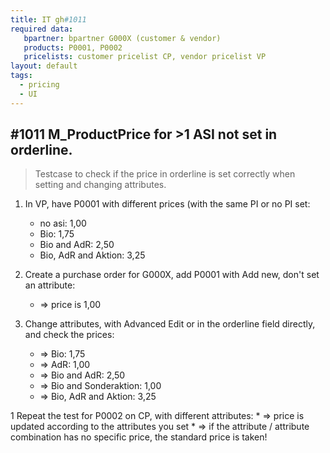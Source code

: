```yaml
---
title: IT gh#1011
required data:
   bpartner: bpartner G000X (customer & vendor)
   products: P0001, P0002
   pricelists: customer pricelist CP, vendor pricelist VP   
layout: default
tags:
  - pricing
  - UI
---
```

## #1011 M_ProductPrice for >1 ASI not set in orderline.

> Testcase to check if the price in orderline is set correctly when setting and changing attributes.

1. In VP, have P0001 with different prices (with the same PI or no PI set:
	* no asi: 1,00
	* Bio: 1,75
	* Bio and AdR: 2,50
	* Bio, AdR and Aktion: 3,25
	
1. Create a purchase order for G000X, add P0001 with Add new, don't set an attribute:
	* => price is 1,00
	
1. Change attributes, with Advanced Edit or in the orderline field directly, and check the prices:
	* => Bio: 1,75
	* => AdR: 1,00
	* => Bio and AdR: 2,50
	* => Bio and Sonderaktion: 1,00
	* => Bio, AdR and Aktion: 3,25
	
1 Repeat the test for P0002 on CP, with different attributes:
	* => price is updated according to the attributes you set
	* => if the attribute / attribute combination has no specific price, the standard price is taken!



